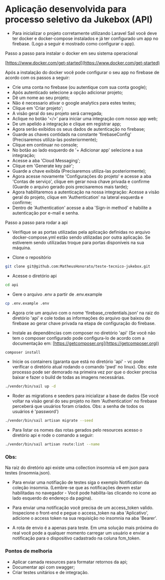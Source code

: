 # Aplicação desenvolvida para processo seletivo da Jukebox (API)

* Para inicializar o projeto corretamente utilizando Laravel Sail você deve ter docker e docker-compose instalados e já ter configurado um app no firebase. (Logo a seguir é mostrado como configurar o app).

Passo a passo para instalar o docker em seu sistema operacional

[https://www.docker.com/get-started](https://www.docker.com/get-started)

Após a instalação do docker você pode configurar o seu app no firebase de acordo com os passos a seguir:

- Crie uma conta no firebase (ou autentique com sua conta google);
- Após autenticado selecione a opção adicionar projeto;
- Dê um nome ao seu projeto;
- Não é necessario ativar o google analytics para estes testes;
- Clique em 'Criar projeto';
- A visão geral do seu projeto será carregada;
- Aclique no botão '</>' para iniciar uma integração com nosso app web;
- De um apelido a integração e clique em registrar app;
- Agora serão exibidos os seus dados de autenticação no firebase;
- Guarde as chaves contidads na constante 'firebaseConfig' (Precisaremos utiliza-las posteriormente);
- Clique em continuar no console;
- No botão ao lado esquerdo de '+ Adicionar app' selecione a sua integração;
- Acesse a aba 'Cloud Messaging';
- Clique em 'Generate key pair';
- Guarde a chave exibida (Precisaremos utiliza-las posteriormente);
- Agora acesse novamente 'Configurações do projeto' e acesse a aba 'Contas de serviço', clique em gerar nova chave privada e confirme (Guarde o arquivo gerado pois precisaremos mais tarde);
- Agora habilitaremos a autenticação na nossa integração: Acesse a visão geral do projeto, clique em 'Authentication' na lateral esquerda e confirme;
- Dentro de 'Authentication' acesse a aba 'Sign-in method' e habilite a autenticação por e-mail e senha.

Passo a passo para rodar a api

- Verifique se as portas utilizadas pela aplicação definidas no arquivo docker-compose.yml estão sendo utilizadas por outra aplicação. Se estiverem sendo utilizadas troque para portas disponíveis na sua máquina.

- Clone o repositório

```bash
git clone git@github.com:MatheusHonorato/teste-tecnico-jukebox.git
```

- Acesse o diretório api

```bash
cd api
```

- Gere o arquivo .env a partir de .env.example

```bash
cp .env.example .env
```
- Agora crie um arquivo com o nome 'firebase_credentials.json' na raiz do diretório 'api' e cole todas as informações do arquivo que baixou do firebase ao gerar chave privada na etapa de configuração do firebase.

- Instale as dependências com composer no diretório 'api' (Se você não tem o composer configurado pode configura-lo de acordo com a documentação em: [https://getcomposer.org](https://getcomposer.org))

```bash
composer install
```

- Inicie os containers (garanta que está no diretório 'api' - vc pode verificar o diretório atual rodando o comando 'pwd' no linux). Obs: este processo pode ser demorado na primeira vez por que o docker precisa baixar e fazer o build de todas as imagens necessárias.

```bash
./vendor/bin/sail up -d
```

- Roder as migrations e seeders para inicializar a base de dados (Se você voltar na visão geral do seu projeto no item 'Authentication' no firebase perceberá que usuários foram criados. Obs: a senha de todos os usuários é 'password')

```bash
./vendor/bin/sail artisan migrate --seed
```

- Para listar os nomes das rotas gerados pelo resources acesso o diretório api e rode o comando a seguir:

```bash
./vendor/bin/sail artisan route:list --name
```

### Obs:

Na raiz do diretório api existe uma collection insomnia v4 em json para testes (insomnia.json).

- Para enviar uma notifiação de testes siga o exemplo Notification da coleção insomnia. (Lembre-se que as notificações devem estar habilitadas no navegador -  Você pode habilita-las clicando no icone ao lado esquerdo do endereço da pagina).

- Para enviar uma notificação você precisa de um access_token valido. Inspecione o front-end e pegue o access_token na aba 'Aplicativo', adicione o access token  na sua requisição no insomnia na aba 'Bearer'.

- A rota de envio é a apenas para teste. Em uma solução mais próxima do real você pode a qualquer momento carregar um usuário e enviar a notificação para o dispositivo cadastrado na coluna fcm_token.

### Pontos de melhoria

- Aplicar camada resources para formatar retornos da api;
- Documentar api com swagger;
- Criar testes unitários e de integração.

